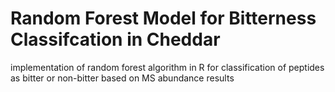 # Random Forest Model for Bitterness Classifcation in Cheddar
 implementation of random forest algorithm in R for classification of peptides as bitter or non-bitter based on MS abundance results
